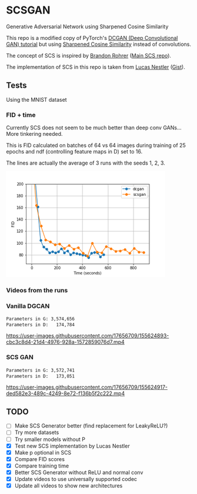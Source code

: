 # SCSGAN
Generative Adversarial Network using Sharpened Cosine Similarity

This repo is a modified copy of PyTorch's [DCGAN (Deep Convolutional GAN) tutorial](https://github.com/pytorch/examples/tree/master/dcgan) but using [Sharpened Cosine Similarity](https://e2eml.school/scs.html) instead of convolutions.

The concept of SCS is inspired by [Brandon Rohrer](https://github.com/brohrer) ([Main SCS repo](https://github.com/brohrer/sharpened_cosine_similarity_torch)).

The implementation of SCS in this repo is taken from [Lucas Nestler](https://gist.github.com/ClashLuke) ([Gist](https://gist.github.com/ClashLuke/8f6521deef64789e76334f1b72a70d80)).

## Tests

Using the MNIST dataset

### FID + time

Currently SCS does not seem to be much better than deep conv GANs... More tinkering needed.

This is FID calculated on batches of 64 vs 64 images during training of 25 epochs and ndf (controlling feature maps in D) set to 16.

The lines are actually the average of 3 runs with the seeds 1, 2, 3.

![](media/FID_results.png)

### Videos from the runs

### Vanilla DGCAN

```
Parameters in G: 3,574,656
Parameters in D:   174,784
```

https://user-images.githubusercontent.com/17656709/155624893-cbc3c8d4-21d4-4976-928a-1572859076d7.mp4


### SCS GAN

```
Parameters in G: 3,572,741
Parameters in D:   173,051
```

https://user-images.githubusercontent.com/17656709/155624917-ded582e3-489c-4249-8e72-f136b5f2c222.mp4


## TODO

- [ ] Make SCS Generator better (find replacement for LeakyReLU?)
- [ ] Try more datasets
- [ ] Try smaller models without P
- [x] Test new SCS implementation by Lucas Nestler
- [X] Make p optional in SCS
- [X] Compare FID scores
- [X] Compare training time
- [x] Better SCS Generator without ReLU and normal conv
- [x] Update videos to use universally supported codec
- [X] Update all videos to show new architectures

